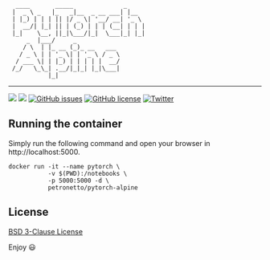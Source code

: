 ```
  ____       _____              _     
 |  _ \ _   |_   _|__  _ __ ___| |__  
 | |_) | | | || |/ _ \| '__/ __| '_ \ 
 |  __/| |_| || | (_) | | | (__| | | |
 |_|    \__, ||_|\___/|_|  \___|_| |_|
     _  |___/     _                   
    / \  | |_ __ (_)_ __   ___        
   / _ \ | | '_ \| | '_ \ / _ \       
  / ___ \| | |_) | | | | |  __/       
 /_/   \_\_| .__/|_|_| |_|\___|       
           |_|                        
```

----------------------------------------------------------------------------------------

[![](https://images.microbadger.com/badges/image/petronetto/pytorch-alpine.svg)](https://microbadger.com/images/petronetto/pytorch-alpine "Get your own image badge on microbadger.com")
[![](https://images.microbadger.com/badges/version/petronetto/pytorch-alpine.svg)](https://microbadger.com/images/petronetto/pytorch-alpine "Get your own version badge on microbadger.com")
[![GitHub issues](https://img.shields.io/github/issues/petronetto/pytorch-alpine.svg)](https://github.com/petronetto/pytorch-alpine/issues)
[![GitHub license](https://img.shields.io/github/license/petronetto/pytorch-alpine.svg)](https://raw.githubusercontent.com/petronetto/pytorch-alpine/master/LICENSE)
[![Twitter](https://img.shields.io/twitter/url/https/github.com/petronetto/pytorch-alpine.svg?style=social)](https://twitter.com/intent/tweet?text=Wow:&url=https%3A%2F%2Fgithub.com%2Fpetronetto%2Fpytorch-alpine)


## Running the container

Simply run the following command and open your browser in http://localhost:5000.

```
docker run -it --name pytorch \
           -v $(PWD):/notebooks \
           -p 5000:5000 -d \
           petronetto/pytorch-alpine
```

## License
[BSD 3-Clause License](https://raw.githubusercontent.com/petronetto/pytorch-alpine/master/LICENSE)


Enjoy 😃